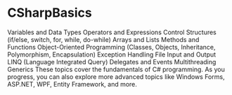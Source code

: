 # CSharpBasics
 
Variables and Data Types
Operators and Expressions
Control Structures (if/else, switch, for, while, do-while)
Arrays and Lists
Methods and Functions
Object-Oriented Programming (Classes, Objects, Inheritance, Polymorphism, Encapsulation)
Exception Handling
File Input and Output
LINQ (Language Integrated Query)
Delegates and Events
Multithreading
Generics
These topics cover the fundamentals of C# programming. As you progress, you can also explore more advanced topics like Windows Forms, ASP.NET, WPF, Entity Framework, and more.






